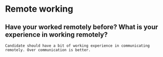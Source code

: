 # Remote working

## Have your worked remotely before? What is your experience in working remotely?
    Candidate should have a bit of working experience in communicating remotely. Over communication is better.